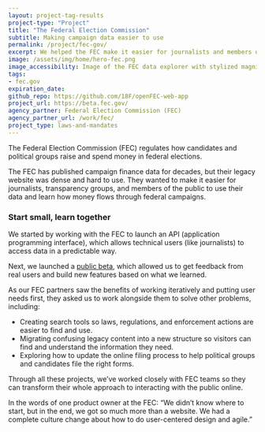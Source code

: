 ```yaml
---
layout: project-tag-results
project-type: "Project"
title: "The Federal Election Commission"
subtitle: Making campaign data easier to use
permalink: /project/fec-gov/
excerpt: We helped the FEC make it easier for journalists and members of the public to use their data.
image: /assets/img/home/hero-fec.png
image_accessibility: Image of the FEC data explorer with stylized magnifying glass.
tags:
- fec.gov
expiration_date:
github_repo: https://github.com/18F/openFEC-web-app
project_url: https://beta.fec.gov/
agency_partner: Federal Election Commission (FEC)
agency_partner_url: /work/fec/
project_type: laws-and-mandates
---
```


The Federal Election Commission (FEC) regulates how candidates and political groups raise and spend money in federal elections.

The FEC has published campaign finance data for decades, but their legacy website was dense and hard to use. They wanted to make it easier for journalists, transparency groups, and members of the public to use their data and learn how money flows through federal campaigns.

### Start small, learn together

We started by working with the FEC to launch an API (application programming interface), which allows technical users (like journalists) to access data in a predictable way.

Next, we launched a [public beta](https://beta.fec.gov), which allowed us to get feedback from real users and build new features based on what we learned.

As our FEC partners saw the benefits of working iteratively and putting user needs first, they asked us to work alongside them to solve other problems, including:

- Creating search tools so laws, regulations, and enforcement actions are easier to find and use.
- Migrating confusing legacy content into a new structure so visitors can find and understand the information they need.
- Exploring how to update the online filing process to help political groups and candidates file the right forms.

Through all these projects, we’ve worked closely with FEC teams so they can transform their whole approach to interacting with the public online.

In the words of one product owner at the FEC: “We didn’t know where to start, but in the end, we got so much more than a website. We had a complete culture change about how to do user-centered design and agile.”
